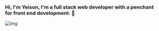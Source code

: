 ### Hi, I'm Yeison, I'm a full stack web developer with a penchant for front end development. 👋

![img](https://blog.desafiolatam.com/wp-content/uploads/2019/04/react-galaxia.png)

<!--
**YeisonRodriguez87/YeisonRodriguez87** is a ✨ _special_ ✨ repository because its `README.md` (this file) appears on your GitHub profile.

Here are some ideas to get you started:

- 🔭 I’m currently working on ...
- 🌱 I’m currently learning ...
- 👯 I’m looking to collaborate on ...
- 🤔 I’m looking for help with ...
- 💬 Ask me about ...
- 📫 How to reach me: ...
- 😄 Pronouns: ...
- ⚡ Fun fact: ...
-->
